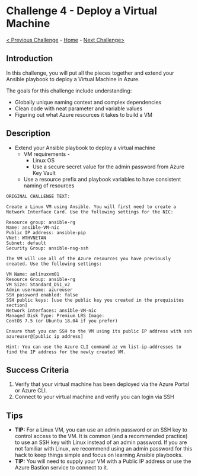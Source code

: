# Challenge 4 - Deploy a Virtual Machine

[< Previous Challenge](./Challenge-03.md) - [Home](../readme.md) - [Next Challenge>](./Challenge-05.md)

## Introduction 

In this challenge, you will put all the pieces together and extend your Ansible playbook to deploy a Virtual Machine in Azure.

The goals for this challenge include understanding:
   + Globally unique naming context and complex dependencies
   + Clean code with neat parameter and variable values
   + Figuring out what Azure resources it takes to build a VM

## Description

+	Extend your Ansible playbook to deploy a virtual machine
    +   VM requirements -
        +   Linux OS 
        +   Use a secure secret value for the admin password from Azure Key Vault
    + Use a resource prefix and playbook variables to have consistent naming of resources

```
ORIGINAL CHALLENGE TEXT:

Create a Linux VM using Ansible. You will first need to create a Network Interface Card. Use the following settings for the NIC:

Resource group: ansible-rg 
Name: ansible-VM-nic 
Public IP address: ansible-pip 
VNet: WTHVNETAN 
Subnet: default 
Security Group: ansible-nsg-ssh

The VM will use all of the Azure resources you have previously created. Use the following settings:

VM Name: anlinuxvm01 
Resource Group: ansible-rg 
VM Size: Standard_DS1_v2 
Admin username: azureuser 
SSH password enabled: false 
SSH public keys: [use the public key you created in the prequisites section] 
Network interfaces: ansible-VM-nic 
Managed Disk Type: Premium_LRS Image: 
CentOS 7.5 (or Ubuntu 18.04 if you prefer)

Ensure that you can SSH to the VM using its public IP address with ssh azureuser@[public ip address]

Hint: You can use the Azure CLI command az vm list-ip-addresses to find the IP address for the newly created VM.
```
## Success Criteria

1. Verify that your virtual machine has been deployed via the Azure Portal or Azure CLI.
1. Connect to your virtual machine and verify you can login via SSH

## Tips

- **TIP:** For a Linux VM, you can use an admin password or an SSH key to control access to the VM. It is common (and a recommended practice) to use an SSH key with Linux instead of an admin password. If you are not familiar with Linux, we recommend using an admin password for this hack to keep things simple and focus on learning Ansible playbooks.
- **TIP:** You will need to supply your VM with a Public IP address or use the Azure Bastion service to connect to it.